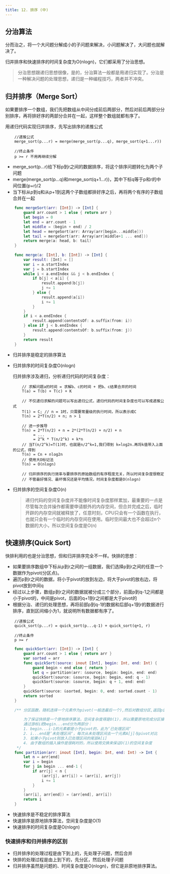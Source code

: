 ```yaml
---
title: 12. 排序 (中)
---
```

## 分治算法

分而治之，将一个大问题分解成小的子问题来解决，小问题解决了，大问题也就解决了。

归并排序和快速排序的时间复杂度为O(nlogn)，它们都采用了分治思想。

> 分治思想跟递归思想很像，是的，分治算法一般都是用递归实现了。分治是一种解决问题的处理思想，递归是一种编程技巧，两者并不冲突。

## 归并排序（Merge Sort）

如果要排序一个数组，我们先把数组从中间分成前后两部分，然后对前后两部分分别排序，再将排好序的两部分合并在一起，这样整个数组就都有序了。

用递归代码实现归并排序，先写出排序的递推公式

```
    //递推公式
    merge_sort(p...r) = merge(merge_sort(p...q), merge_sort(q+1...r))
    
    //终止条件
    p >= r 不用再继续分解
```

- merge_sort(p...r)给下标p到r之间的数据排序，将这个排序问题转化为两个子问题
- merge(merge_sort(p...q)和merge_sort(q+1...r))，其中下标q等于p和r的中间位置(p+r)/2
- 当下标从p到q和从p+1到这两个子数组都排好序之后，再将两个有序的子数组合并在一起

```swift
    func mergeSort(arr: [Int]) -> [Int] {
        guard arr.count > 1 else { return arr }
        let begin = 0
        let end = arr.count - 1
        let middle = (begin + end) / 2
        let head = mergeSort(arr: Array(arr[begin...middle]))
        let tail = mergeSort(arr: Array(arr[middle+1 ... end]))
        return merge(a: head, b: tail)
    }
    
    func merge(a: [Int], b: [Int]) -> [Int] {
        var result: [Int] = []
        var i = a.startIndex
        var j = b.startIndex
        while i < a.endIndex && j < b.endIndex {
            if b[j] < a[i] {
                result.append(b[j])
                j += 1
            } else {
                result.append(a[i])
                i += 1
            }
        }
        if i < a.endIndex {
            result.append(contentsOf: a.suffix(from: i))
        } else if j < b.endIndex {
            result.append(contentsOf: b.suffix(from: j))
        }
        return result
    }
```

- 归并排序是稳定的排序算法
- 归并排序的时间复杂度O(nlogn)

    归并排序涉及递归，分析递归代码的时间复杂度：
    ```
        // 求解问题a的时间 = 求解b、c的时间 + 把b、c结果合并的时间
        T(a) = T(b) + T(c) + K

        // 不仅递归求解的问题可以写出递归公式，递归代码的时间复杂度也可以写成递推公式
        T(1) = C; // n = 1时，只需要常量级的执行时间，所以表示成C
        T(n) = 2*T(n/2) + n; n > 1
        
        // 进一步推导
        T(n) = 2*T(n/2) + n = 2*(2*T(n/2) + n/2) + n 
             = ... 
             = 2^k * T(n/2^k) + k*n
        // 当T(n/2^k)=T(1)时，也就是n/2^k=1,我们得到 k=log2n.再将k值带入上面的公式，得到
        T(n) = Cn + nlog2n
        // 使用大O标记法
        T(n) = O(nlogn)
        
        // 归并排序的执行效率与要排序的原始数组的有序程度无关，所以时间复杂度很稳定
        // 不管最好情况、最坏情况还是平均情况，时间复杂度都是O(nlogn)
    ```

- 归并排序的空间复杂度O(n)
    > 递归代码的空间复杂度并不能像时间复杂度那样累加，最重要的一点是尽管每次合并操作都需要申请额外的内存空间，但合并完成之后，临时开辟的内存空间就被释放了，任意时刻，CPU只会有一个函数在执行，也就只会有一个临时的内存空间在使用。临时空间最大也不会超过n个数据的大小，所以空间复杂度是O(n)

## 快速排序(Quick Sort)

快排利用的也是分治思想，但和归并排序完全不一样。快排的思想：

- 如果要排序数组中下标从p到r之间的一组数据，我们选择p到r之间的任意一个数据作为pivot(分区点)。
- 遍历p到r之间的数据，将小于pivot的放到左边，将大于pivot的放右边，将pivot放到中间q
- 经过以上步骤，数组p到r之间的数据就被分成三个部分，前面p到q-1之间都是小于pivot的，中间是pivot，后面的q+1到r之间都是大于pivot的
- 根据分治、递归的处理思想，再将前部p到q-1的数据和后部q+1到r的数据进行排序，直到区间缩小为1，就说明所有数据都有序了。

```
    //递推公式
    quick_sort(p...r) = quick_sort(p...q-1) + quick_sort(q+1, r)
    
    //终止条件
    p >= r
```

```swift
    func quickSort(arr: [Int]) -> [Int] {
        guard arr.count > 1 else { return arr }
        var sorted = arr
        func quickSort(source: inout [Int], begin: Int, end: Int) {
            guard begin < end else { return }
            let q = partition(arr: &source, begin: begin, end: end)
            quickSort(source: &source, begin: begin, end: q - 1)
            quickSort(source: &source, begin: q + 1, end: end)
        }
        quickSort(source: &sorted, begin: 0, end: sorted.count - 1)
        return sorted
    }
    
    /** 分区函数，随机选择一个元素作为pivot(一般选最后一个),然后对数组分区,返回pivot的下标。
        
    	为了保证快排是一个原地排序算法，空间复杂度得是O(1)，所以需要原地完成分区操作。
    	通过游标i把begin...end分为两部分：
    	1. begin...i-1的元素都是小于pivot的，此为‘已处理区间‘
    	2. i...end是‘未处理区间‘，每次从未处理区间去一个元素A[j]与pivot对比
    	3. 如果小于pivot则放入已处理区间的尾部A[i]
    	4. 由于数组的插入操作是很耗时的，所以使用交换来保证O(1)的空间复杂度
     */
    func partition(arr: inout [Int], begin: Int, end: Int) -> Int {
        let n = arr[end]
        var i = begin
        for j in begin ... end-1 {
            if arr[j] < n {
                (arr[j], arr[i]) = (arr[i], arr[j])
                i += 1
            }
        }
        (arr[i], arr[end]) = (arr[end], arr[i])
        return i
    }
```

- 快速排序是不稳定的排序算法
- 快速排序是原地排序算法，空间复杂度是O(1)
- 快速排序的时间复杂度是O(nlogn)

### 快速排序和归并排序的区别

- 归并排序的处理过程是由下到上的，先处理子问题，然后合并
- 快排的处理过程是由上到下的，先分区，然后处理子问题
- 归并排序虽然是问题的、时间复杂度是O(nlogn)，但它是非原地排序算法。